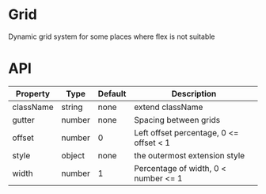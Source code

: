 # Grid

Dynamic grid system for some places where flex is not suitable

<example />

# API

| Property | Type | Default | Description |
| --- | --- | --- | --- |
| className | string | none | extend className |
| gutter | number | none | Spacing between grids |
| offset | number | 0 | Left offset percentage, 0 <= offset < 1 |
| style | object | none | the outermost extension style |
| width | number | 1 | Percentage of width, 0 < number <= 1 |